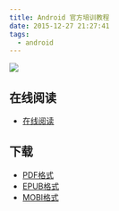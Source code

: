 ```yaml
---
title: Android 官方培训教程
date: 2015-12-27 21:27:41
tags:
  - android
---
```


![](http://hukai.me/android-training-course-in-chinese/android_training.jpg)

<!--more-->

## 在线阅读 ##

* [在线阅读](http://hukai.me/android-training-course-in-chinese/index.html)

## 下载 ##

+ [PDF格式](http://hukai.me/eBooks/AndroidTrainingCHS.pdf)
+ [EPUB格式](http://hukai.me/eBooks/AndroidTrainingCHS.epub)
+ [MOBI格式](http://hukai.me/eBooks/AndroidTrainingCHS.mobi)